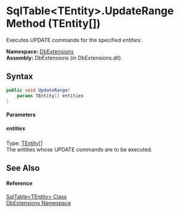 SqlTable&lt;TEntity>.UpdateRange Method (TEntity[])
===================================================
Executes UPDATE commands for the specified *entities*.

**Namespace:** [DbExtensions][1]  
**Assembly:** DbExtensions (in DbExtensions.dll)

Syntax
------

```csharp
public void UpdateRange(
	params TEntity[] entities
)
```

#### Parameters

##### *entities*
Type: [TEntity][2][]  
The entities whose UPDATE commands are to be executed.


See Also
--------

#### Reference
[SqlTable&lt;TEntity> Class][2]  
[DbExtensions Namespace][1]  

[1]: ../README.md
[2]: README.md